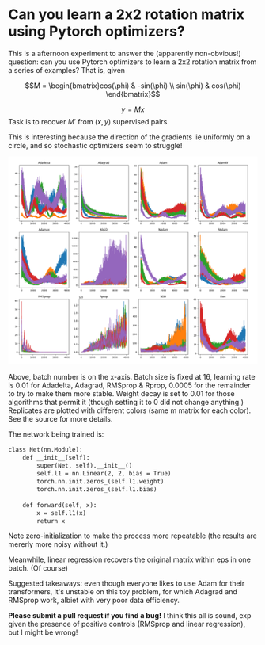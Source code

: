 # Can you learn a 2x2 rotation matrix using Pytorch optimizers?

This is a afternoon experiment to answer the (apparently non-obvious!) question: can you use Pytorch optimizers to learn a 2x2 rotation matrix from a series of examples?  That is, given 
```math
M = \begin{bmatrix}cos(\phi) & -sin(\phi) \\ sin(\phi) & cos(\phi) \end{bmatrix}
```
$$y = M x$$
Task is to recover $M'$ from $(x,y)$ supervised pairs.  

This is interesting because the direction of the gradients lie uniformly on a circle, and so stochastic optimizers seem to struggle!

![](plot.png)

Above, batch number is on the x-axis.  Batch size is fixed at 16, learning rate is 0.01 for Adadelta, Adagrad, RMSprop & Rprop, 0.0005 for the remainder to try to make them more stable.  Weight decay is set to 0.01 for those algorithms that permit it (though setting it to 0 did not change anything.)  Replicates are plotted with different colors (same m matrix for each color).  See the source for more details.

The network being trained is: 
```
class Net(nn.Module): 
	def __init__(self):
		super(Net, self).__init__()
		self.l1 = nn.Linear(2, 2, bias = True)
		torch.nn.init.zeros_(self.l1.weight)
		torch.nn.init.zeros_(self.l1.bias)
		
	def forward(self, x): 
		x = self.l1(x)
		return x
```
Note zero-initialization to make the process more repeatable (the results are mererly more noisy without it.)

Meanwhile, linear regression recovers the original matrix within eps in one batch. (Of course)

Suggested takeaways: even though everyone likes to use Adam for their transformers, it's unstable on this toy problem, for which Adagrad and RMSprop work, albiet with very poor data efficiency.

**Please submit a pull request if you find a bug!** I think this all is sound, exp given the presence of positive controls (RMSprop and linear regression), but I might be wrong!
